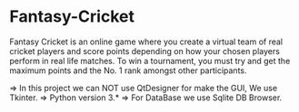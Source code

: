 # Fantasy-Cricket
Fantasy Cricket is an online game where you create a virtual team of real cricket players and score points depending on how your chosen players perform in real life matches.
To win a tournament, you must try and get the maximum points and the No. 1 rank amongst other participants.

=> In this project we can NOT use QtDesigner for make the GUI, We use Tkinter.
=> Python version 3.*
=> For DataBase we use Sqlite DB Browser.
